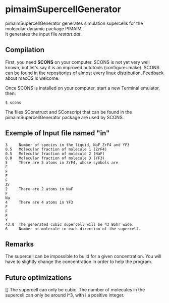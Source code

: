 # pimaimSupercellGenerator

pimaimSupercellGenerator generates simulation supercells for the molecular dynamic package PIMAIM.  
It generates the input file *restart.dat*.


## Compilation

First, you need **SCONS** on your computer. SCONS is not yet very well known, but let's say it is an improved autotools (configure+make). SCONS can be found in the repositories of almost every linux distribution. Feedback about macOS is welcome.

Once SCONS is installed on your computer, start a new Terminal emulator, then:
```
$ scons
```
The files SConstruct and SConscript that can be found in the pimaimSupercellGenerator package are used by SCONS.


## Exemple of Input file named "in"
```
3     Number of species in the liquid, NaF ZrF4 and YF3
0.5   Molecular fraction of molecule 1 (ZrF4)
0.5   Molecular fraction of molecule 2 (NaF)
0.0   Molecular fraction of molecule 3 (YF3)
5     There are 5 atoms in ZrF4, whose symbols are
F
F
F
F
Zr
2     There are 2 atoms in NaF
F
Na
4     There are 4 atoms in YF3
F
F
F
Y
43.0  The generated cubic supercell will be 43 Bohr wide.
6     Number of molecule in each direction of the supercell.
```
## Remarks

The supercell can be impossible to build for a given concentration. You will have to slightly change the concentration in order to help the program.

## Future optimizations
[] The supercell can only be cubic. The number of molecules in the supercell can only be around i^3, with i a positive integer.
